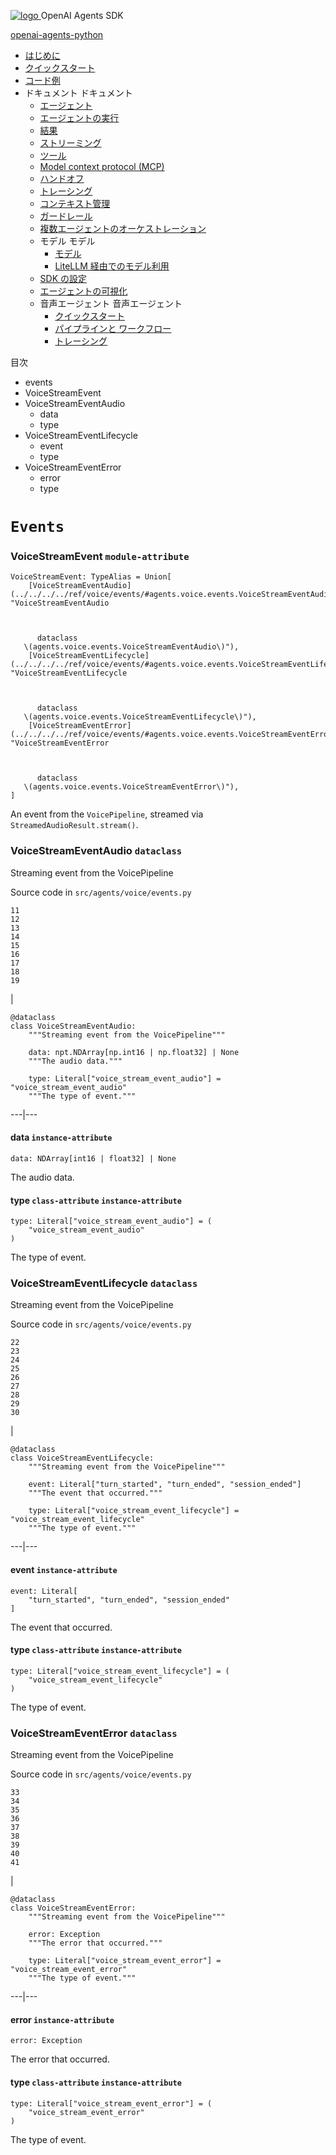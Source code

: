 [ ![logo](../../../../assets/logo.svg) ](../../../ "OpenAI Agents SDK") OpenAI Agents SDK 

[ openai-agents-python  ](https://github.com/openai/openai-agents-python "リポジトリへ")

  * [ はじめに  ](../../../)
  * [ クイックスタート  ](../../../quickstart/)
  * [ コード例  ](../../../examples/)
  * ドキュメント  ドキュメント 
    * [ エージェント  ](../../../agents/)
    * [ エージェントの実行  ](../../../running_agents/)
    * [ 結果  ](../../../results/)
    * [ ストリーミング  ](../../../streaming/)
    * [ ツール  ](../../../tools/)
    * [ Model context protocol (MCP)  ](../../../mcp/)
    * [ ハンドオフ  ](../../../handoffs/)
    * [ トレーシング  ](../../../tracing/)
    * [ コンテキスト管理  ](../../../context/)
    * [ ガードレール  ](../../../guardrails/)
    * [ 複数エージェントのオーケストレーション  ](../../../multi_agent/)
    * モデル  モデル 
      * [ モデル  ](../../../models/)
      * [ LiteLLM 経由でのモデル利用  ](../../../models/litellm/)
    * [ SDK の設定  ](../../../config/)
    * [ エージェントの可視化  ](../../../visualization/)
    * 音声エージェント  音声エージェント 
      * [ クイックスタート  ](../../../voice/quickstart/)
      * [ パイプラインと ワークフロー  ](../../../voice/pipeline/)
      * [ トレーシング  ](../../../voice/tracing/)



目次 

  * events 
  * VoiceStreamEvent 
  * VoiceStreamEventAudio 
    * data 
    * type 
  * VoiceStreamEventLifecycle 
    * event 
    * type 
  * VoiceStreamEventError 
    * error 
    * type 



# `Events`

###  VoiceStreamEvent `module-attribute`
    
    
    VoiceStreamEvent: TypeAlias = Union[
        [VoiceStreamEventAudio](../../../../ref/voice/events/#agents.voice.events.VoiceStreamEventAudio "VoiceStreamEventAudio
    
    
      
          dataclass
       \(agents.voice.events.VoiceStreamEventAudio\)"),
        [VoiceStreamEventLifecycle](../../../../ref/voice/events/#agents.voice.events.VoiceStreamEventLifecycle "VoiceStreamEventLifecycle
    
    
      
          dataclass
       \(agents.voice.events.VoiceStreamEventLifecycle\)"),
        [VoiceStreamEventError](../../../../ref/voice/events/#agents.voice.events.VoiceStreamEventError "VoiceStreamEventError
    
    
      
          dataclass
       \(agents.voice.events.VoiceStreamEventError\)"),
    ]
    

An event from the `VoicePipeline`, streamed via `StreamedAudioResult.stream()`.

###  VoiceStreamEventAudio `dataclass`

Streaming event from the VoicePipeline

Source code in `src/agents/voice/events.py`
    
    
    11
    12
    13
    14
    15
    16
    17
    18
    19

| 
    
    
    @dataclass
    class VoiceStreamEventAudio:
        """Streaming event from the VoicePipeline"""
    
        data: npt.NDArray[np.int16 | np.float32] | None
        """The audio data."""
    
        type: Literal["voice_stream_event_audio"] = "voice_stream_event_audio"
        """The type of event."""
      
  
---|---  
  
####  data `instance-attribute`
    
    
    data: NDArray[int16 | float32] | None
    

The audio data.

####  type `class-attribute` `instance-attribute`
    
    
    type: Literal["voice_stream_event_audio"] = (
        "voice_stream_event_audio"
    )
    

The type of event.

###  VoiceStreamEventLifecycle `dataclass`

Streaming event from the VoicePipeline

Source code in `src/agents/voice/events.py`
    
    
    22
    23
    24
    25
    26
    27
    28
    29
    30

| 
    
    
    @dataclass
    class VoiceStreamEventLifecycle:
        """Streaming event from the VoicePipeline"""
    
        event: Literal["turn_started", "turn_ended", "session_ended"]
        """The event that occurred."""
    
        type: Literal["voice_stream_event_lifecycle"] = "voice_stream_event_lifecycle"
        """The type of event."""
      
  
---|---  
  
####  event `instance-attribute`
    
    
    event: Literal[
        "turn_started", "turn_ended", "session_ended"
    ]
    

The event that occurred.

####  type `class-attribute` `instance-attribute`
    
    
    type: Literal["voice_stream_event_lifecycle"] = (
        "voice_stream_event_lifecycle"
    )
    

The type of event.

###  VoiceStreamEventError `dataclass`

Streaming event from the VoicePipeline

Source code in `src/agents/voice/events.py`
    
    
    33
    34
    35
    36
    37
    38
    39
    40
    41

| 
    
    
    @dataclass
    class VoiceStreamEventError:
        """Streaming event from the VoicePipeline"""
    
        error: Exception
        """The error that occurred."""
    
        type: Literal["voice_stream_event_error"] = "voice_stream_event_error"
        """The type of event."""
      
  
---|---  
  
####  error `instance-attribute`
    
    
    error: Exception
    

The error that occurred.

####  type `class-attribute` `instance-attribute`
    
    
    type: Literal["voice_stream_event_error"] = (
        "voice_stream_event_error"
    )
    

The type of event.
